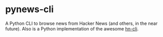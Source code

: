 # pynews-cli
A Python CLI to browse news from Hacker News (and others, in the near future). Also is a Python implementation of the awesome [hn-cli](https://github.com/rafaelrinaldi/hn-cli).
